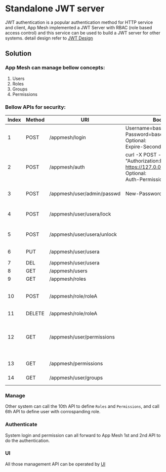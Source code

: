 # Standalone JWT server
JWT authentication is a popular authentication method for HTTP service and client, App Mesh implemented a JWT Server with RBAC (role based access control) and this service can be used to build a JWT server for other systems. detail design refer to [JWT Design](https://app-mesh.readthedocs.io/en/latest/JWT.html)

## Solution
### App Mesh can manage bellow concepts:
1. Users
2. Roles
3. Groups
4. Permissions

### Bellow APIs for security:

Index | Method | URI | Body/Headers | Desc
---|---|---|---|---
1 |POST| /appmesh/login | Username=base64(uname) <br> Password=base64(passwd) <br> Optional: <br> Expire-Seconds=600 | JWT authenticate login
2 |POST| /appmesh/auth | curl -X POST -k -H "Authorization:Bearer ZWrrpKI" https://127.0.0.1:6060/appmesh/auth <br> Optional: <br> Auth-Permission=permission_id | JWT token and permission authenticate
3 |POST| /appmesh/user/admin/passwd | New-Password=base64(passwd) | Change user password
4 |POST| /appmesh/user/usera/lock | | admin user to lock usera
5 |POST| /appmesh/user/usera/unlock | | admin user to unlock usera
6 |PUT | /appmesh/user/usera | | Add usera to Users
7 |DEL | /appmesh/user/usera | | Delete usera
8 |GET | /appmesh/users | | Get user list
9 |GET | /appmesh/roles | | Get role list
10 |POST| /appmesh/role/roleA | | Update roleA with defined permissions
11 |DELETE| /appmesh/role/roleA | | Delete roleA
12 |GET | /appmesh/user/permissions |  | Get user self permissions, user token is required in header
13 |GET | /appmesh/permissions |  | Get all permissions
14 |GET | /appmesh/user/groups |  | Get all user groups


### Manage
Other system can call the 10th API to define `Roles` and `Permissions`, and call 6th API to define user with corrospanding role.

### Authenticate
System login and permission can all forward to App Mesh 1st and 2nd API to do the authentication.

### UI
All those management API can be operated by [UI](https://github.com/laoshanxi/app-mesh-ui)